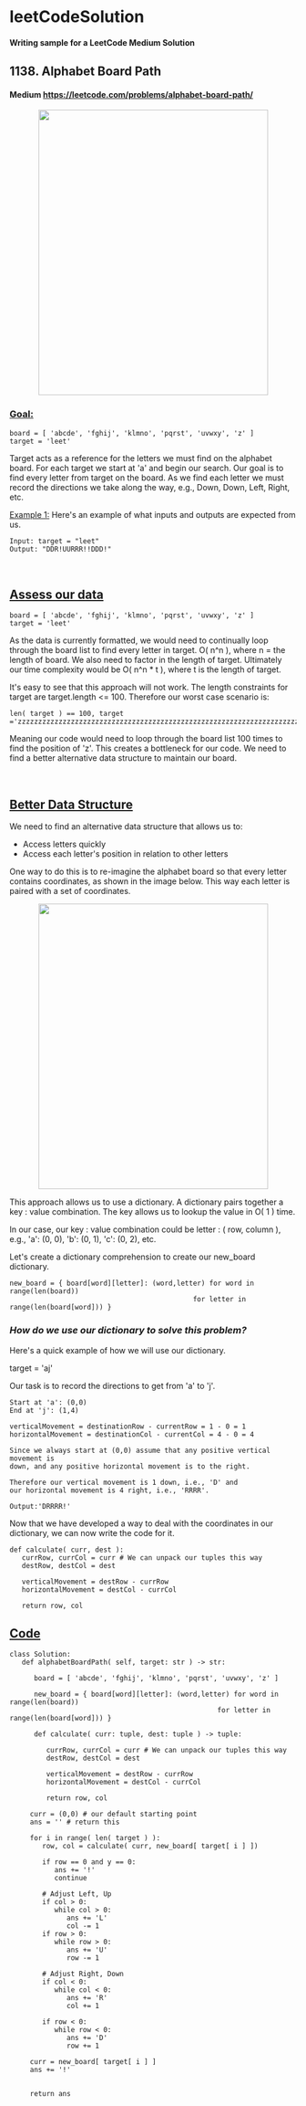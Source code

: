 # leetCodeSolution
#### Writing sample for a LeetCode Medium Solution 

## 1138. Alphabet Board Path
#### Medium https://leetcode.com/problems/alphabet-board-path/

<p align="center">
<img width="403" height="500" src="images/azboard.png">
</p>

### <ins>Goal:</ins> 

```
board = [ 'abcde', 'fghij', 'klmno', 'pqrst', 'uvwxy', 'z' ]
target = 'leet'
```
Target acts as a reference for the letters we must find on the alphabet board. For each target we start at 'a' and begin our search. Our goal is to find every letter from target on the board. 
As we find each letter we must record the directions we take along the way, 
e.g., Down, Down, Left, Right, etc.  

<ins>Example 1:</ins> 
Here's an example of what inputs and outputs are expected from us. 
```
Input: target = "leet"
Output: "DDR!UURRR!!DDD!"
```

<br> 

## <ins>Assess our data</ins>
```
board = [ 'abcde', 'fghij', 'klmno', 'pqrst', 'uvwxy', 'z' ]
target = 'leet'
```

As the data is currently formatted, we would need to continually loop through
the board list to find every letter in target. O( n^n ), where n = the length
of board. We also need to factor in the length of target. Ultimately our time
complexity would be O( n^n * t ), where t is the length of target.  

It's easy to see that this approach will not work. The length constraints for
target are target.length <= 100. Therefore our worst case scenario is: 
```
len( target ) == 100, target ='zzzzzzzzzzzzzzzzzzzzzzzzzzzzzzzzzzzzzzzzzzzzzzzzzzzzzzzzzzzzzzzzzzzzzzzzzzzzzzzzzzzzzzzzzzzzzzzzzzzz'
```
Meaning our code would need to loop through the board list 100 times to find
the position of 'z'. This creates a bottleneck for our code. We need to find a
better alternative data structure to maintain our board. 

<br>

## <ins>Better Data Structure</ins>
We need to find an alternative data structure that allows us to:
- Access letters quickly 
- Access each letter's position in relation to other letters

One way to do this is to re-imagine the alphabet board so that every letter contains coordinates, as
shown in the image below. This way each letter is paired with a set of
coordinates. 

<p align="center">
<img width="403" height="500" src="images/azboardCoords.png">
</p>

This approach allows us to use a dictionary. A dictionary pairs together a
key : value combination. The key allows us to lookup the value in O( 1 ) time. 

In our case, our key : value combination could be letter : ( row, column ),
e.g., 'a': (0, 0), 'b': (0, 1), 'c': (0, 2), etc. 

Let's create a dictionary comprehension to create our new_board dictionary. 

```
new_board = { board[word][letter]: (word,letter) for word in range(len(board))
                                             for letter in range(len(board[word])) }
```

### *How do we use our dictionary to solve this problem?*

Here's a quick example of how we will use our dictionary. 

target = 'aj'

Our task is to record the directions to get from 'a' to 'j'. 

```
Start at 'a': (0,0) 
End at 'j': (1,4) 

verticalMovement = destinationRow - currentRow = 1 - 0 = 1 
horizontalMovement = destinationCol - currentCol = 4 - 0 = 4

Since we always start at (0,0) assume that any positive vertical movement is
down, and any positive horizontal movement is to the right. 

Therefore our vertical movement is 1 down, i.e., 'D' and
our horizontal movement is 4 right, i.e., 'RRRR'.

Output:'DRRRR!'
```

Now that we have developed a way to deal with the coordinates in our
dictionary, we can now write the code for it. 

```
def calculate( curr, dest ):
   currRow, currCol = curr # We can unpack our tuples this way
   destRow, destCol = dest 

   verticalMovement = destRow - currRow
   horizontalMovement = destCol - currCol 

   return row, col 
```
## <ins>Code</ins>
```
class Solution:
   def alphabetBoardPath( self, target: str ) -> str:

      board = [ 'abcde', 'fghij', 'klmno', 'pqrst', 'uvwxy', 'z' ]

      new_board = { board[word][letter]: (word,letter) for word in range(len(board))
                                                   for letter in range(len(board[word])) }
      
      def calculate( curr: tuple, dest: tuple ) -> tuple:

         currRow, currCol = curr # We can unpack our tuples this way
         destRow, destCol = dest 

         verticalMovement = destRow - currRow
         horizontalMovement = destCol - currCol 

         return row, col
     
     curr = (0,0) # our default starting point
     ans = '' # return this 

     for i in range( len( target ) ):
        row, col = calculate( curr, new_board[ target[ i ] ])

        if row == 0 and y == 0: 
           ans += '!'
           continue
        
        # Adjust Left, Up
        if col > 0: 
           while col > 0:
              ans += 'L'
              col -= 1
        if row > 0:
           while row > 0:
              ans += 'U'
              row -= 1

        # Adjust Right, Down
        if col < 0:
           while col < 0:
              ans += 'R'
              col += 1

        if row < 0:
           while row < 0:
              ans += 'D'
              row += 1 

     curr = new_board[ target[ i ] ]
     ans += '!'
      

     return ans 
```


